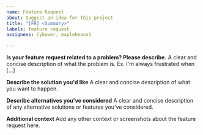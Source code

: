 ```yaml
---
name: Feature Request
about: Suggest an idea for this project
title: "[FR] <Summary>"
labels: feature request
assignees: Cybower, maplebeans1

---
```


**Is your feature request related to a problem? Please describe.**
A clear and concise description of what the problem is. Ex. I'm always
frustrated when [...]

**Describe the solution you'd like**
A clear and concise description of what you want to happen.

**Describe alternatives you've considered**
A clear and concise description of any alternative solutions or features you've
considered.

**Additional context**
Add any other context or screenshots about the feature request here.
